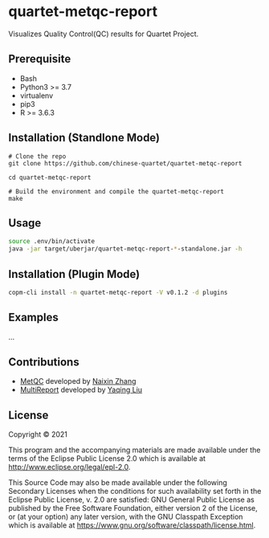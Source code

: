 # quartet-metqc-report

Visualizes Quality Control(QC) results for Quartet Project.

## Prerequisite

- Bash
- Python3 >= 3.7
- virtualenv
- pip3
- R >= 3.6.3

## Installation (Standlone Mode)

```
# Clone the repo
git clone https://github.com/chinese-quartet/quartet-metqc-report

cd quartet-metqc-report

# Build the environment and compile the quartet-metqc-report
make
```

## Usage

```bash
source .env/bin/activate
java -jar target/uberjar/quartet-metqc-report-*-standalone.jar -h
```

## Installation (Plugin Mode)

```bash
copm-cli install -n quartet-metqc-report -V v0.1.2 -d plugins
```

## Examples

...

## Contributions

- [MetQC](./metqc) developed by [Naixin Zhang](https://github.com/nxzhang)
- [MultiReport](./report) developed by [Yaqing Liu](https://github.com/lyaqing)

## License

Copyright © 2021

This program and the accompanying materials are made available under the
terms of the Eclipse Public License 2.0 which is available at
http://www.eclipse.org/legal/epl-2.0.

This Source Code may also be made available under the following Secondary
Licenses when the conditions for such availability set forth in the Eclipse
Public License, v. 2.0 are satisfied: GNU General Public License as published by
the Free Software Foundation, either version 2 of the License, or (at your
option) any later version, with the GNU Classpath Exception which is available
at https://www.gnu.org/software/classpath/license.html.
